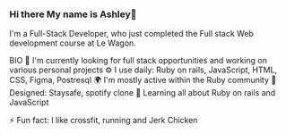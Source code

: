 ### Hi there My name is Ashley👋

I'm a Full-Stack Developer, who just completed the Full stack Web development course at Le Wagon.

BIO
🏢 I'm currently looking for full stack opportunities and working on various personal projects
⚙️ I use daily: Ruby on rails, JavaScript, HTML, CSS, Figma, Postresql
🌍 I'm mostly active within the Ruby community 
💅 Designed: Staysafe, spotify clone
🌱 Learning all about Ruby on rails and JavaScript

⚡️ Fun fact: I like crossfit, running and Jerk Chicken
